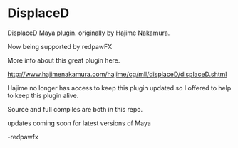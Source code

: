 DisplaceD
=========

DisplaceD  Maya plugin. originally   by  Hajime Nakamura.

Now being supported by  redpawFX

More info about this great plugin  here.

http://www.hajimenakamura.com/hajime/cg/mll/displaceD/displaceD.shtml

Hajime  no longer has access to keep this plugin updated 
so I offered to help to keep this plugin alive. 

Source and  full compiles  are both in this repo.

updates coming soon for latest versions of Maya

-redpawfx 
